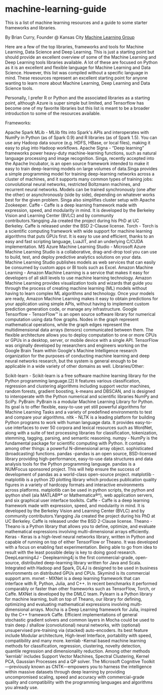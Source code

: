 # machine-learning-guide
This is a list of machine learning resources and a guide to some starter frameworks and libraries.

By Brian Curry, Founder @ Kansas City [Machine Learning Group](http://kansascitymachinelearning.com)

Here are a few of the top libraries, frameworks and tools for Machine Learning, Data Science and Deep Learning. This is just a starting point but should provide an excellent overview of some of the Machine Learning and Deep Learning tools libraries available. A lot of these are focused on Python as it is an excellent and flexible language for Machine Learning and Data Science. However, this list was compiled without a specific language in mind. These resources represent an excellent starting point for anyone wanting to learn more about Machine Learning, Deep Learning and Data Science tools.

Personally, I prefer R or Python and the associated libraries as a starting point, although Azure is super simple but limited, and Tensorflow has become one of my favorite libraries but this list is meant to be a broader introduction to some of the resources available.

Frameworks:

Apache Spark MLib - MLlib fits into Spark's APIs and interoperates with NumPy in Python (as of Spark 0.9) and R libraries (as of Spark 1.5). You can use any Hadoop data source (e.g. HDFS, HBase, or local files), making it easy to plug into Hadoop workflows.
Apache Signa - “Deep learning” frameworks power heavy-duty machine-learning functions, such as natural language processing and image recognition. Singa, recently accepted into the Apache Incubator, is an open source framework intended to make it easy to train deep-learning models on large volumes of data.Singa provides a simple programming model for training deep-learning networks across a cluster of machines, and it supports many common types of training jobs: convolutional neural networks, restricted Boltzmann machines, and recurrent neural networks. Models can be trained synchronously (one after the other) or asynchronously (side by side), depending on whatever works best for the given problem. Singa also simplifies cluster setup with Apache Zookeeper.
Caffe - Caffe is a deep learning framework made with expression, speed, and modularity in mind. It is developed by the Berkeley Vision and Learning Center (BVLC) and by community contributors.Yangqing Jia created the project during his PhD at UC Berkeley. Caffe is released under the BSD 2-Clause license.
Torch - Torch is a scientific computing framework with wide support for machine learning algorithms that puts GPUs first. It is easy to use and efficient, thanks to an easy and fast scripting language, LuaJIT, and an underlying C/CUDA implementation.
MS Azure Machine Learning Studio - Microsoft Azure Machine Learning Studio is a collaborative, drag-and-drop tool you can use to build, test, and deploy predictive analytics solutions on your data. Machine Learning Studio publishes models as web services that can easily be consumed by custom apps or BI tools such as Excel.
Amazon Machine Learning - Amazon Machine Learning is a service that makes it easy for developers of all skill levels to use machine learning technology. Amazon Machine Learning provides visualization tools and wizards that guide you through the process of creating machine learning (ML) models without having to learn complex ML algorithms and technology. Once your models are ready, Amazon Machine Learning makes it easy to obtain predictions for your application using simple APIs, without having to implement custom prediction generation code, or manage any infrastructure. 
Google Tensorflow - TensorFlow™ is an open source software library for numerical computation using data flow graphs. Nodes in the graph represent mathematical operations, while the graph edges represent the multidimensional data arrays (tensors) communicated between them. The flexible architecture allows you to deploy computation to one or more CPUs or GPUs in a desktop, server, or mobile device with a single API. TensorFlow was originally developed by researchers and engineers working on the Google Brain Team within Google's Machine Intelligence research organization for the purposes of conducting machine learning and deep neural networks research, but the system is general enough to be applicable in a wide variety of other domains as well.
Libraries/Other:

Scikit-learn - Scikit-learn is a free software machine learning library for the Python programming language.[2] It features various classification, regression and clustering algorithms including support vector machines, random forests, gradient boosting, k-means and DBSCAN, and is designed to interoperate with the Python numerical and scientific libraries NumPy and SciPy.
PyBrain: PyBrain is a modular Machine Learning Library for Python. Its goal is to offer flexible, easy-to-use yet still powerful algorithms for Machine Learning Tasks and a variety of predefined environments to test and compare your algorithms.
nltk - NLTK is a leading platform for building Python programs to work with human language data. It provides easy-to-use interfaces to over 50 corpora and lexical resources such as WordNet, along with a suite of text processing libraries for classification, tokenization, stemming, tagging, parsing, and semantic reasoning.
 numpy - NumPy is the fundamental package for scientific computing with Python. It contains among other things: a powerful N-dimensional array object. sophisticated (broadcasting) functions.
pandas -pandas is an open source, BSD-licensed library providing high-performance, easy-to-use data structures and data analysis tools for the Python programming language. pandas is a NUMFocus sponsored project. This will help ensure the success of development of pandas as a world-class open-source project.
 matplotlib - matplotlib is a python 2D plotting library which produces publication quality figures in a variety of hardcopy formats and interactive environments across platforms. matplotlib can be used in python scripts, the python and ipython shell (ala MATLAB®* or Mathematica®†), web application servers, and six graphical user interface toolkits.
Caffe - Caffe is a deep learning framework made with expression, speed, and modularity in mind. It is developed by the Berkeley Vision and Learning Center (BVLC) and by community contributors.Yangqing Jia created the project during his PhD at UC Berkeley. Caffe is released under the BSD 2-Clause license.
Theano -  Theano is a Python library that allows you to define, optimize, and evaluate mathematical expressions involving multi-dimensional arrays efficiently.
Keras - Keras is a high-level neural networks library, written in Python and capable of running on top of either TensorFlow or Theano. It was developed with a focus on enabling fast experimentation. Being able to go from idea to result with the least possible delay is key to doing good research.
DeepLearning4J - Deeplearning4j is the first commercial-grade, open-source, distributed deep-learning library written for Java and Scala. Integrated with Hadoop and Spark, DL4J is designed to be used in business environments on distributed GPUs and CPUs. Skymind is its commercial support arm.
mxnet - MXNet is a deep learning framework that can interface with R, Python, Julia, and C++. In recent benchmarks it performed comparably or faster than other frameworks such as TensorFlow, Torch, or Caffe. MXNet is developed by the DMLC team.
Pylearn is a Python library for machine learning, built on top of Theano, our library for defining, optimizing and evaluating mathematical expressions involving multi-dimensional arrays.
 Mocha is a Deep Learning framework for Julia, inspired by the C++ framework Caffe. Efficient implementations of general stochastic gradient solvers and common layers in Mocha could be used to train deep / shallow (convolutional) neural networks, with (optional) unsupervised pre-training via (stacked) auto-encoders. Its best feature include Modular architecture, High-level Interface, portability with speed, compatibility and many more.
kernlab -Kernal based machine learning methods for classification, regression, clustering, novelty detection, quantile regression and dimensionality reduction. Among other methods 'kernlab' includes Support Vector Machines, Spectral Clustering, Kernel PCA, Gaussian Processes and a QP solver.
The Microsoft Cognitive Toolkit—previously known as CNTK—empowers you to harness the intelligence within massive datasets through deep learning by providing uncompromised scaling, speed and accuracy with commercial-grade quality and compatibility with the programming languages and algorithms you already use.
